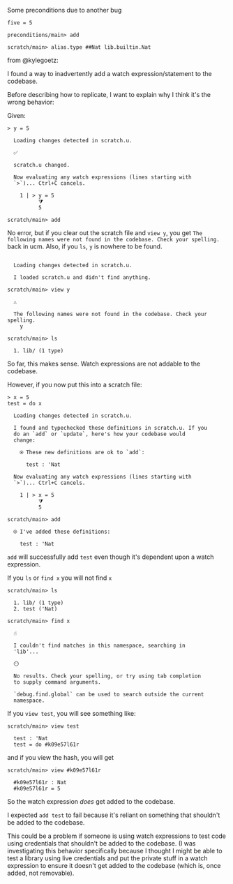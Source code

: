 Some preconditions due to another bug

``` unison :hide
five = 5
```

``` ucm :hide
preconditions/main> add

scratch/main> alias.type ##Nat lib.builtin.Nat
```

from @kylegoetz:

I found a way to inadvertently add a watch expression/statement to the codebase.

Before describing how to replicate, I want to explain why I think it's the wrong behavior:

Given:

``` unison
> y = 5
```

``` ucm :added-by-ucm
  Loading changes detected in scratch.u.

  ✅

  scratch.u changed.

  Now evaluating any watch expressions (lines starting with
  `>`)... Ctrl+C cancels.

    1 | > y = 5
          ⧩
          5
```

``` ucm
scratch/main> add

```

No error, but if you clear out the scratch file and `view y`, you get `The following names were not found in the codebase. Check your spelling.` back in ucm. Also, if you `ls`, `y` is nowhere to be found.

``` unison
```

``` ucm :added-by-ucm
  Loading changes detected in scratch.u.

  I loaded scratch.u and didn't find anything.
```

``` ucm :error
scratch/main> view y

  ⚠️

  The following names were not found in the codebase. Check your spelling.
    y
```

``` ucm
scratch/main> ls

  1. lib/ (1 type)
```

So far, this makes sense. Watch expressions are not addable to the codebase.

However, if you now put this into a scratch file:

``` unison
> x = 5
test = do x
```

``` ucm :added-by-ucm
  Loading changes detected in scratch.u.

  I found and typechecked these definitions in scratch.u. If you
  do an `add` or `update`, here's how your codebase would
  change:

    ⍟ These new definitions are ok to `add`:
    
      test : 'Nat

  Now evaluating any watch expressions (lines starting with
  `>`)... Ctrl+C cancels.

    1 | > x = 5
          ⧩
          5
```

``` ucm
scratch/main> add

  ⍟ I've added these definitions:

    test : 'Nat
```

`add` will successfully add `test` even though it's dependent upon a watch expression.

If you `ls` or `find x` you will not find `x`

``` ucm
scratch/main> ls

  1. lib/ (1 type)
  2. test ('Nat)
```

``` ucm :error
scratch/main> find x

  ☝️

  I couldn't find matches in this namespace, searching in
  'lib'...

  😶

  No results. Check your spelling, or try using tab completion
  to supply command arguments.

  `debug.find.global` can be used to search outside the current
  namespace.
```

If you `view test`, you will see something like:

``` ucm
scratch/main> view test

  test : 'Nat
  test = do #k09e57l61r
```

and if you view the hash, you will get

``` ucm
scratch/main> view #k09e57l61r

  #k09e57l61r : Nat
  #k09e57l61r = 5
```

So the watch expression *does* get added to the codebase.

I expected `add test` to fail because it's reliant on something that shouldn't be added to the codebase.

This could be a problem if someone is using watch expressions to test code using credentials that shouldn't be added to the codebase. (I was investigating this behavior specifically because I thought I might be able to test a library using live credentials and put the private stuff in a watch expression to ensure it doesn't get added to the codebase (which is, once added, not removable).
